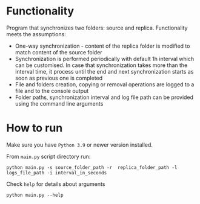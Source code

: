 # Functionality

Program that synchronizes two folders: source and replica. Functionality meets the assumptions:

* One-way synchronization - content of the replica folder is modified to match content of the source folder
* Synchronization is performed periodically with default 1h interval which can be customised. In case that
  synchronization takes more than the interval time, it process until the end and next synchronization starts as soon as
  previous one is completed
* File and folders creation, copying or removal operations are logged to a file and to the console output
* Folder paths, synchronization interval and log file path can be provided using the command line arguments

# How to run

Make sure you have `Python 3.9` or newer version installed.

From `main.py` script directory run:

`python main.py -s source_folder_path -r  replica_folder_path -l logs_file_path -i interval_in_seconds`

Check `help` for details about arguments

`python main.py --help`